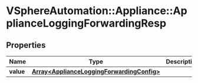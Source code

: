 # VSphereAutomation::Appliance::ApplianceLoggingForwardingResp

## Properties
Name | Type | Description | Notes
------------ | ------------- | ------------- | -------------
**value** | [**Array&lt;ApplianceLoggingForwardingConfig&gt;**](ApplianceLoggingForwardingConfig.md) |  | 


